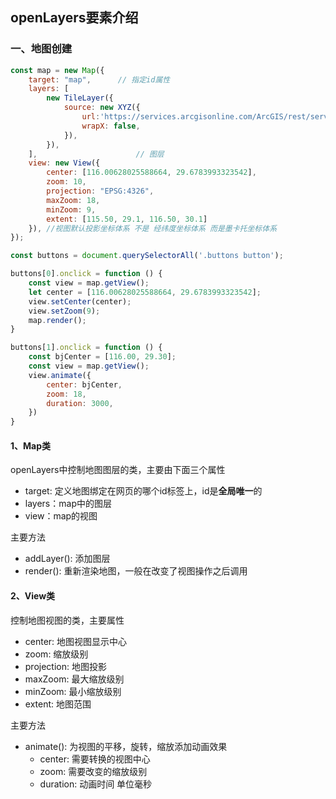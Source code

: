 ## openLayers要素介绍

### 一、地图创建

```javascript
const map = new Map({
    target: "map",      // 指定id属性
    layers: [
        new TileLayer({
            source: new XYZ({
                url:'https://services.arcgisonline.com/ArcGIS/rest/services/World_Imagery/MapServer/tile/{z}/{y}/{x}',
                wrapX: false,
            }),
        }),
    ],                      // 图层
    view: new View({
        center: [116.00628025588664, 29.6783993323542],
        zoom: 10,
        projection: "EPSG:4326",
        maxZoom: 18,
        minZoom: 9,
        extent: [115.50, 29.1, 116.50, 30.1]
    }), //视图默认投影坐标体系 不是 经纬度坐标体系 而是墨卡托坐标体系
});

const buttons = document.querySelectorAll('.buttons button');

buttons[0].onclick = function () {
    const view = map.getView();
    let center = [116.00628025588664, 29.6783993323542];
    view.setCenter(center);
    view.setZoom(9);
    map.render();
}

buttons[1].onclick = function () {
    const bjCenter = [116.00, 29.30];
    const view = map.getView();
    view.animate({
        center: bjCenter,
        zoom: 18,
        duration: 3000,
    })
}
```

#### 1、Map类

openLayers中控制地图图层的类，主要由下面三个属性

- target: 定义地图绑定在网页的哪个id标签上，id是**全局唯一**的
- layers：map中的图层
- view：map的视图

主要方法

- addLayer(): 添加图层
- render(): 重新渲染地图，一般在改变了视图操作之后调用



#### 2、View类

控制地图视图的类，主要属性

- center: 地图视图显示中心
- zoom: 缩放级别
- projection: 地图投影
- maxZoom: 最大缩放级别
- minZoom: 最小缩放级别
- extent: 地图范围

主要方法

- animate(): 为视图的平移，旋转，缩放添加动画效果
    - center: 需要转换的视图中心
    - zoom: 需要改变的缩放级别
    - duration: 动画时间 单位毫秒



